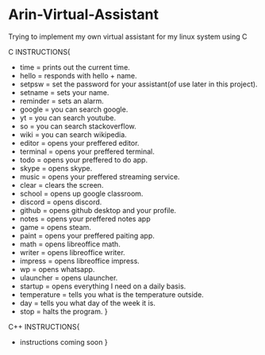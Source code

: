 # Arin-Virtual-Assistant
 Trying to implement my own virtual assistant for my linux system using C


C INSTRUCTIONS{
  * time = prints out the current time.
  * hello = responds with hello + name.
  * setpsw = set the password for your assistant(of use later in this project).
  * setname = sets your name.
  * reminder = sets an alarm.
  * google = you can search google.
  * yt = you can search youtube.
  * so = you can search stackoverflow.
  * wiki = you can search wikipedia.
  * editor = opens your preffered editor.
  * terminal = opens your preffered terminal.
  * todo = opens your preffered to do app.
  * skype = opens skype.
  * music = opens your preffered streaming service.
  * clear = clears the screen.
  * school = opens up google classroom.
  * discord = opens discord.
  * github = opens github desktop and your profile.
  * notes = opens your preffered notes app
  * game = opens steam.
  * paint = opens your preffered paiting app.
  * math = opens libreoffice math.
  * writer = opens libreoffice writer.
  * impress = opens libreoffice impress.
  * wp = opens whatsapp.
  * ulauncher = opens ulauncher.
  * startup = opens everything I need on a daily basis.
  * temperature = tells you what is the temperature outside.
  * day = tells you what day of the week it is.
  * stop = halts the program.
}


C++ INSTRUCTIONS{
 * instructions coming soon
}

